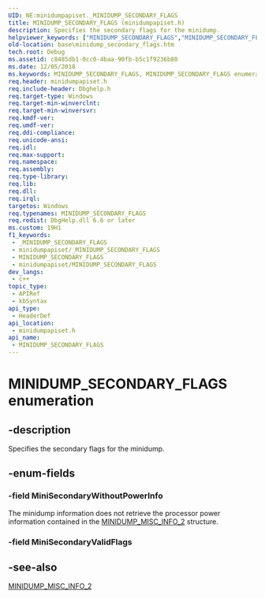 ```yaml
---
UID: NE:minidumpapiset._MINIDUMP_SECONDARY_FLAGS
title: MINIDUMP_SECONDARY_FLAGS (minidumpapiset.h)
description: Specifies the secondary flags for the minidump.
helpviewer_keywords: ["MINIDUMP_SECONDARY_FLAGS","MINIDUMP_SECONDARY_FLAGS enumeration","MiniSecondaryWithoutPowerInfo","base.minidump_secondary_flags","minidumpapiset/MINIDUMP_SECONDARY_FLAGS","minidumpapiset/MiniSecondaryWithoutPowerInfo"]
old-location: base\minidump_secondary_flags.htm
tech.root: Debug
ms.assetid: c8485db1-0cc0-4baa-90fb-b5c1f9236b80
ms.date: 12/05/2018
ms.keywords: MINIDUMP_SECONDARY_FLAGS, MINIDUMP_SECONDARY_FLAGS enumeration, MiniSecondaryWithoutPowerInfo, base.minidump_secondary_flags, minidumpapiset/MINIDUMP_SECONDARY_FLAGS, minidumpapiset/MiniSecondaryWithoutPowerInfo
req.header: minidumpapiset.h
req.include-header: Dbghelp.h
req.target-type: Windows
req.target-min-winverclnt: 
req.target-min-winversvr: 
req.kmdf-ver: 
req.umdf-ver: 
req.ddi-compliance: 
req.unicode-ansi: 
req.idl: 
req.max-support: 
req.namespace: 
req.assembly: 
req.type-library: 
req.lib: 
req.dll: 
req.irql: 
targetos: Windows
req.typenames: MINIDUMP_SECONDARY_FLAGS
req.redist: DbgHelp.dll 6.6 or later
ms.custom: 19H1
f1_keywords:
 - _MINIDUMP_SECONDARY_FLAGS
 - minidumpapiset/_MINIDUMP_SECONDARY_FLAGS
 - MINIDUMP_SECONDARY_FLAGS
 - minidumpapiset/MINIDUMP_SECONDARY_FLAGS
dev_langs:
 - c++
topic_type:
 - APIRef
 - kbSyntax
api_type:
 - HeaderDef
api_location:
 - minidumpapiset.h
api_name:
 - MINIDUMP_SECONDARY_FLAGS
---
```


# MINIDUMP_SECONDARY_FLAGS enumeration


## -description

Specifies the secondary flags for the minidump.

## -enum-fields

### -field MiniSecondaryWithoutPowerInfo

The minidump information does not retrieve the processor power information contained in the <a href="https://docs.microsoft.com/windows/desktop/api/minidumpapiset/ns-minidumpapiset-minidump_misc_info_2">MINIDUMP_MISC_INFO_2</a> structure.

### -field MiniSecondaryValidFlags

## -see-also

<a href="https://docs.microsoft.com/windows/desktop/api/minidumpapiset/ns-minidumpapiset-minidump_misc_info_2">MINIDUMP_MISC_INFO_2</a>

